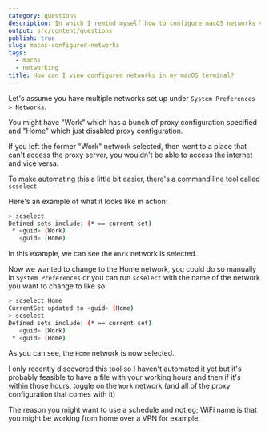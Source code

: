 ```yaml
---
category: questions
description: In which I remind myself how to configure macOS networks via the terminal
output: src/content/questions
publish: true
slug: macos-configured-networks
tags:
  - macos
  - networking
title: How can I view configured networks in my macOS terminal?
---
```

Let's assume you have multiple networks set up under `System Preferences > Networks`.

You might have "Work" which has a bunch of proxy configuration specified and "Home" which just disabled proxy configuration.

If you left the former "Work" network selected, then went to a place that can't access the proxy server, you wouldn't be able to access the internet and vice versa.

To make automating this a little bit easier, there's a command line tool called `scselect`

Here's an example of what it looks like in action:

```bash
> scselect
Defined sets include: (* == current set)
 * <guid> (Work)
   <guid> (Home)
```

In this example, we can see the `Work` network is selected.

Now we wanted to change to the Home network, you could do so manually in `System Preferences` or you can run `scselect` with the name of the network you want to change to like so:

```bash
> scselect Home
CurrentSet updated to <guid> (Home)
> scselect
Defined sets include: (* == current set)
   <guid> (Work)
 * <guid> (Home)
```

As you can see, the `Home` network is now selected.

I only recently discovered this tool so I haven't automated it yet but it's probably feasible to have a file with your working hours and then if it's within those hours, toggle on the `Work` network (and all of the proxy configuration that comes with it)

The reason you might want to use a schedule and not eg; WiFi name is that you might be working from home over a VPN for example.
